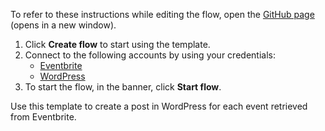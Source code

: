 To refer to these instructions while editing the flow, open the [GitHub page](https://github.com/ot4i/app-connect-templates/tree/main/resources/markdown/Create%20a%20post%20in%20WordPress%20for%20each%20Eventbrite%20event_instructions.md) (opens in a new window).

1. Click **Create flow** to start using the template.
2. Connect to the following accounts by using your credentials:
   - [Eventbrite](https://www.ibm.com/docs/en/app-connect/containers_cd?topic=apps-eventbrite) 
   - [WordPress](https://www.ibm.com/docs/en/app-connect/containers_cd?topic=apps-wordpress)
3. To start the flow, in the banner, click **Start flow**.

Use this template to create a post in WordPress for each event retrieved from Eventbrite.




